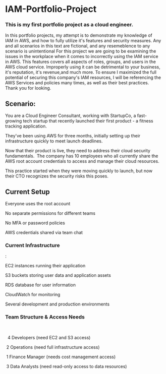 # IAM-Portfolio-Project

<h3>This is my first portfolio project as a cloud engineer. </h3>
<p> In this portfolio projects, my attempt is to demonstrate my knowledge of IAM in AWS, and how to fully utilize it's features and security measures. Any and all scenarios in this text are fictional, and any resemeblence to any scenario is unintentional 
For this project we are going to be examining the issues in the workplace when it comes to incorrectly using the IAM service in AWS. This features covers all aspects of roles, groups, and users in the AWS cloud service. Improperly using it can be detrimental to your business, it's reputation, it's revenue,and much more. To ensure I maximized the full potential of securing this company's IAM resources, I will be referencing the AWS Services and policies many times, as well as their best practices. Thank you for looking. </p>

<h2>Scenario:</h2>
<p>You are a Cloud Engineer Consultant, working with StartupCo, a fast-growing tech startup that recently launched their first product - a fitness tracking application.

They've been using AWS for three months, initially setting up their infrastructure quickly to meet launch deadlines.

Now that their product is live, they need to address their cloud security fundamentals.  The company has 10 employees who all currently share the AWS root account credentials to access and manage their cloud resources.

This practice started when they were moving quickly to launch, but now their CTO recognizes the security risks this poses.

<h2>Current Setup</h2>

Everyone uses the root account

No separate permissions for different teams

No MFA or password policies

AWS credentials shared via team chat

<h3>Current Infrastructure</h3>:

EC2 instances running their application

S3 buckets storing user data and application assets

RDS database for user information

CloudWatch for monitoring

Several development and production environments

<h3>Team Structure & Access Needs</h3> 

  4 Developers (need EC2 and S3 access)

 2 Operations (need full infrastructure access)

 1 Finance Manager (needs cost management access)

 3 Data Analysts (need read-only access to data resources)


</p>
